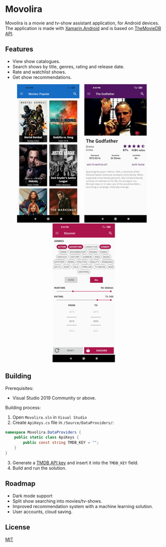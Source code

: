 # Movolira
Movolira is a movie and tv-show assistant application, for Android devices. The application is made with [Xamarin.Android](https://docs.microsoft.com/en-us/xamarin/android/) and is based on [TheMovieDB API](https://developers.themoviedb.org/3/getting-started/introduction). 


## Features
- View show catalogues.
- Search shows by title, genres, rating and release date.
- Rate and watchlist shows.
- Get show recommendations.

<p align="middle">
	<img src="./Docs/readme1.jpg" width="200">
	&nbsp;&nbsp;
	<img src="./Docs/readme2.jpg" width="200">
	&nbsp;&nbsp;
	<img src="./Docs/readme3.jpg" width="200">
</p>



## Building
Prerequisites:
- Visual Studio 2019 Community or above.

Building process:
1. Open `Movolira.sln` in `Visual Studio`
2. Create `ApiKeys.cs` file in `/Source/DataProviders/`:
```C#
namespace Movolira.DataProviders {
	public static class ApiKeys {
		public const string TMDB_KEY = "";
	}
}
``` 
3. Generate a [TMDB API key](https://developers.themoviedb.org/3/getting-started/introduction) and insert it into the `TMDB_KEY` field.
4. Build and run the solution.


## Roadmap
- Dark mode support
- Split show searching into movies/tv-shows.
- Improved recommendation system with a machine learning solution.
- User accounts, cloud saving.


## License
[MIT](https://choosealicense.com/licenses/mit/)
